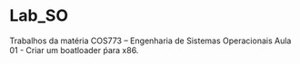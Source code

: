# Lab_SO
Trabalhos da matéria COS773 – Engenharia de Sistemas Operacionais
Aula 01 - Criar um boatloader ṕara x86.
